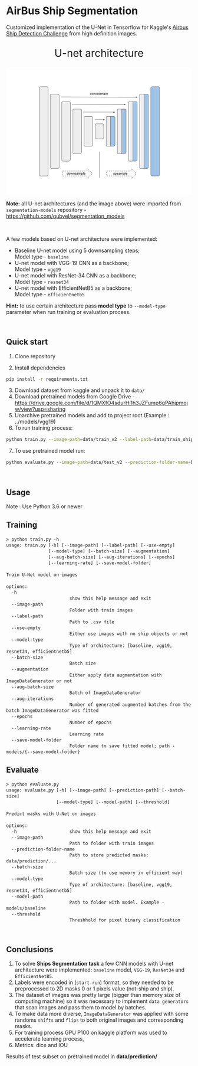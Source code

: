 # AirBus Ship Segmentation
Customized implementation of the U-Net in Tensorflow for Kaggle's [Airbus Ship Detection Challenge](https://www.kaggle.com/competitions/airbus-ship-detection) from high definition images.

<p style="text-align:center; font-size:200%"> U-net architecture </p>
<p align="center">
  <img src="images/unet.png" />
</p>

**Note:** all U-net architectures (and the image above) were imported from `segmentation-models` repository - https://github.com/qubvel/segmentation_models

<br>

A few models based on U-net architecture were implemented:
- Baseline U-net model using 5 downsampling steps;  
Model type - `baseline`
- U-net model with VGG-19 CNN as a backbone;  
Model type - `vgg19`
- U-net model with ResNet-34 CNN as a backbone;  
Model type - `resnet34`
- U-net model with EfficientNetB5 as a backbone;  
Model type - `efficientnetb5`

**Hint:** to use certain architecture pass **model type** to `--model-type` parameter when run training or evaluation process.

<br>

## Quick start

1. Clone repository

2. Install dependencies
```bash
pip install -r requirements.txt
```
3. Download dataset from kaggle and unpack it to `data/` 
4. Download pretrained models from Google Drive - https://drive.google.com/file/d/1QMXfO4sdurHi1h3JZFump6gPAhjpmojw/view?usp=sharing
5. Unarchive pretrained models and add to project root (Example : ../models/vgg19)
6. To run training process:
```bash
python train.py --image-path=data/train_v2 --label-path=data/train_ship_segmentations_v2.csv --use-empty=False --model-type=baseline --batch-size=32 --augmentation=True --aug-batch-size=16 --aug-iterations=3 --epochs=10 --learning-rate=0.001 --save-model-folder=train_baseline
```
7. To use pretrained model run:
```bash
python evaluate.py --image-path=data/test_v2 --prediction-folder-name=baseline_run_1 --batch-size=32 --model-type=baseline --model-path=models/baseline --threshold=0.5
```
<br>

## **Usage**
Note : Use Python 3.6 or newer

## Training

```console
> python train.py -h
usage: train.py [-h] [--image-path] [--label-path] [--use-empty] 
                [--model-type] [--batch-size] [--augmentation]
                [--aug-batch-size] [--aug-iterations] [--epochs] 
                [--learning-rate] [--save-model-folder]  

Train U-Net model on images

options:
  -h                    
                        show this help message and exit
  --image-path 
                        Folder with train images
  --label-path
                        Path to .csv file
  --use-empty
                        Either use images with no ship objects or not
  --model-type
                        Type of architecture: [baseline, vgg19, resnet34, efficientnetb5]
  --batch-size
                        Batch size
  --augmentation
                        Either apply data augmentation with ImageDataGenerator or not
  --aug-batch-size
                        Batch of ImageDataGenerator
  --aug-iterations
                        Number of generated augmented batches from the batch ImageDataGenerator was fitted
  --epochs        
                        Number of epochs
  --learning-rate
                        Learning rate
  --save-model-folder
                        Folder name to save fitted model; path - models/{--save-model-folder}
```

## Evaluate

```console
> python evaluate.py 
usage: evaluate.py [-h] [--image-path] [--prediction-path] [--batch-size]
                   [--model-type] [--model-path] [--threshold]

Predict masks with U-Net on images

options:
  -h                    show this help message and exit
  --image-path
                        Path to folder with train images
  --prediction-folder-name
                        Path to store predicted masks: data/prediction/...
  --batch-size
                        Batch size (to use memory in efficient way)
  --model-type
                        Type of architecture: [baseline, vgg19, resnet34, efficientnetb5]
  --model-path
                        Path to folder with model. Example - models/baseline
  --threshold
                        Threshhold for pixel binary classification
```

<br>

## Conclusions
1) To solve **Ships Segmentation task** a few CNN models with U-net architecture were implemented: `baseline` model, `VGG-19`, `ResNet34` and `EfficientNetB5`.  
2) Labels were encoded in (`start-run`) format, so they needed to be preprocessed to 2D masks 0 or 1 pixels value (not-ship and ship).  
3) The dataset of images was pretty large (bigger than memory size of computing machine) so it was necessary to implement `data generators` that scan images and pass them to model by batches.  
4) To make data more diverse, `ImageDataGenerator` was applied with some randoms `shifts` and `flips` to both original images and corresponding masks.  
5) For training process GPU P100 on kaggle platform was used to accelerate learning process,
6) Metrics: dice and IOU

Results of test subset on pretrained model in **data/prediction/**
